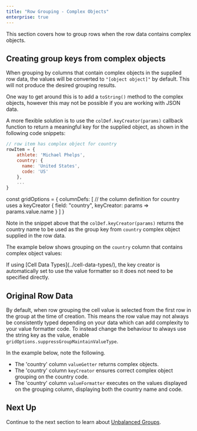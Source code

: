 ```yaml
---
title: "Row Grouping - Complex Objects"
enterprise: true
---
```


This section covers how to group rows when the row data contains complex objects.

## Creating group keys from complex objects

When grouping by columns that contain complex objects in the supplied row data, the values will be converted to 
`"[object object]"` by default. This will not produce the desired grouping results. 

One way to get around this is to add a `toString()` method to the complex objects, however this may not be possible if
you are working with JSON data.

A more flexible solution is to use the `colDef.keyCreator(params)` callback function to return a meaningful key for the 
supplied object, as shown in the following code snippets:

<api-documentation source='column-properties/properties.json' section='columns' names='["keyCreator"]'></api-documentation>

```js
// row item has complex object for country
rowItem = {
    athlete: 'Michael Phelps',
    country: {
      name: 'United States',
      code: 'US'
    },
    ...
}
```

<snippet>
const gridOptions = {
    columnDefs: [
      // the column definition for country uses a keyCreator
      {
          field: "country",
          keyCreator: params => params.value.name
      }
    ]
}
</snippet>

Note in the snippet above that the `colDef.keyCreator(params)` returns the country name to be used as the group key from 
`country` complex object supplied in the row data.

The example below shows grouping on the `country` column that contains complex object values:

<grid-example title='Grouping Complex Objects with Keys' name='grouping-complex-objects' type='generated' options='{ "enterprise": true, "exampleHeight": 515, "modules": ["clientside", "rowgrouping"] }'></grid-example>

<note>
If using [Cell Data Types](../cell-data-types/), the key creator is automatically set to use the value formatter so it does not need to be specified directly.
</note>

## Original Row Data

By default, when row grouping the cell value is selected from the first row in the group at the time of creation. This means the row value may not always be consistently typed depending on your data which can add complexity to your value formatter code. To instead change the behaviour to always use the string key as the value, enable `gridOptions.suppressGroupMaintainValueType`.

In the example below, note the following.
- The 'country' column `valueGetter` returns complex objects.
- The 'country' column `keyCreator` ensures correct complex object grouping on the country code.
- The 'country' column `valueFormatter` executes on the values displayed on the grouping column, displaying both the country name and code.

<grid-example title='Maintain Value Type' name='maintain-value-type' type='generated' options='{ "enterprise": true, "exampleHeight": 515, "modules": ["clientside", "rowgrouping"] }'></grid-example>

## Next Up

Continue to the next section to learn about [Unbalanced Groups](../grouping-unbalanced-groups/).